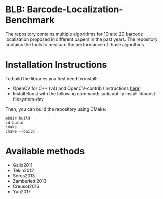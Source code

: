 # BLB: Barcode-Localization-Benchmark
The repository contains multiple algorithms for 1D and 2D barcode localization proposed in different papers in the past years. The repository contains the tools to measure the performance of those algorithms

# Installation Instructions
To build the libraries you first need to install:
- OpenCV for C++ (v4) and OpenCV-contrib (Instructions [here](https://docs.opencv.org/4.x/d7/d9f/tutorial_linux_install.html)) 
- Install Boost with the following command: sudo apt -y install libboost-filesystem-dev

Then, you can build the repository using CMake:
```
mkdir build
cd build
cmake ..
cmake --build .
```

# Available methods
* Gallo2011
* Tekin2012
* Soros2013
* Zamberletti2013
* Creusot2016
* Yun2017
